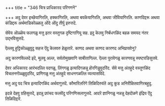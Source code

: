 +++
title = "346 चित्र प्राधिकारद परिगणनॆ"

+++
अदु देवर इच्छॆयागिरलि, हक्कागिरलि, अथवा बयकॆयागिरलि, अथवा जीवियागिरलि. काणदिद्दरू अथवा कंडिद्दरू अर्थमाडिकॊळ्ळलु ऒंदे ऒंदु तीर्पु इरुत्तदॆ.

सेवॆय ऒळ्ळॆय फलगळु मत्तु इतर वस्तुगळ दृष्टिगागियू सह. इदु कॆलवु निर्बंधगळिंद बहळ समयद नंतर उद्भविसुत्तदॆ.

ऎल्लवू हुट्टिकॊळ्ळुवुदु सहज ऎंदु कॆलवरु हेळुत्तारॆ. काणद अथवा काणद कारणद अभिप्रायवेनु?

अदु कारणविल्लदॆ इदॆ, मूलवू अल्ल, सर्वतोमुखवागि साबीतागिल्ल. ऎल्ला पुरावॆगळु कारणवन्नु स्पष्टपडिसुत्तवॆ.

देवर अधिकारद आरंभदल्लि पदगळु, लिंगगळु इत्यादिगळन्नु हॊरगिडुवुदरिंद. सेवॆ मत्तु अंतहुदे वस्तुगळिंद विचलनगॊळ्ळुवुदरिंद, प्राणिगळु मत्तु अंतहुदे साधनगळल्लि व्यत्यासविदॆ.

मत्तु अदु पद चित्र इत्यादिगळिंद अर्थवागुत्तदॆ. कौमारिलरिगॆ तिळिदिरुवंतॆ अदु कूड अनिरीक्षितवागिरबहुदु.

इदन्ने देहवु ग्रहिसुत्तदॆ, इदन्नु प्रपंचद फलवॆंदु परिगणिसलागुत्तदॆ. आदरॆ ज्ञानिगळु नन्नन्नु देहदॊळगॆ इंद्रिय ऎंदु तिळिदिद्दारॆ.

